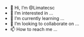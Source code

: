 - 👋 Hi, I’m @Limatecsc
- 👀 I’m interested in ...
- 🌱 I’m currently learning ...
- 💞️ I’m looking to collaborate on ...
- 📫 How to reach me ...

<!---
Limatecsc/Limatecsc is a ✨ special ✨ repository because its `README.md` (this file) appears on your GitHub profile.
You can click the Preview link to take a look at your changes.
--->
